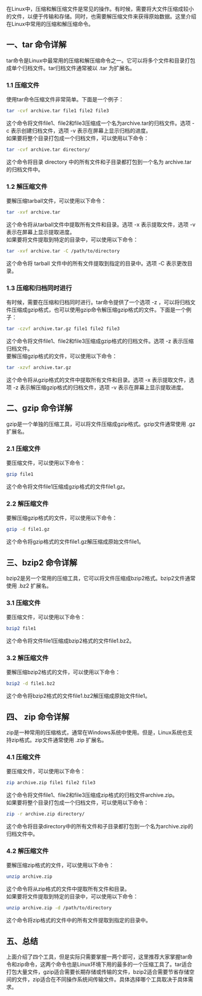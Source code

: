 在Linux中，压缩和解压缩文件是常见的操作。有时候，需要将大文件压缩成较小的文件，以便于传输和存储。同时，也需要解压缩文件来获得原始数据。这里介绍在Linux中常用的压缩和解压缩命令。
<a name="i00eN"></a>
## 一、tar 命令详解
tar命令是Linux中最常用的压缩和解压缩命令之一。它可以将多个文件和目录打包成单个归档文件。tar归档文件通常被以 .tar 为扩展名。
<a name="MsR69"></a>
### 1.1 压缩文件
使用tar命令压缩文件非常简单。下面是一个例子：
```bash
tar -cvf archive.tar file1 file2 file3
```
这个命令将文件file1、file2和file3压缩成一个名为archive.tar的归档文件。选项 -c 表示创建归档文件，选项 -v 表示在屏幕上显示归档的进度。<br />如果要将整个目录打包成一个归档文件，可以使用以下命令：
```bash
tar -cvf archive.tar directory/
```
这个命令将目录 directory 中的所有文件和子目录都打包到一个名为 archive.tar 的归档文件中。
<a name="ktAdn"></a>
### 1.2 解压缩文件
要解压缩tarball文件，可以使用以下命令：
```bash
tar -xvf archive.tar
```
这个命令将从tarball文件中提取所有文件和目录。选项 -x 表示提取文件，选项 -v 表示在屏幕上显示提取进度。<br />如果要将文件提取到特定的目录中，可以使用以下命令：
```bash
tar -xvf archive.tar -C /path/to/directory
```
这个命令将 tarball 文件中的所有文件提取到指定的目录中。选项 -C 表示更改目录。
<a name="qUAYs"></a>
### 1.3 压缩和归档同时进行
有时候，需要在压缩和归档同时进行。tar命令提供了一个选项 -z ，可以将归档文件压缩成gzip格式，也可以使用gzip命令解压缩gzip格式的文件。下面是一个例子：
```bash
tar -czvf archive.tar.gz file1 file2 file3
```
这个命令将文件file1、file2和file3压缩成gzip格式的归档文件。选项 -z 表示压缩归档文件。<br />要解压缩gzip格式的文件，可以使用以下命令：
```bash
tar -xzvf archive.tar.gz
```
这个命令将从gzip格式的文件中提取所有文件和目录。选项 -x 表示提取文件，选项 -z 表示解压缩gzip格式的归档文件，选项 -v 表示在屏幕上显示提取进度。
<a name="mX2t4"></a>
## 二、gzip 命令详解
gzip是一个单独的压缩工具，可以将文件压缩成gzip格式。gzip文件通常使用 .gz 扩展名。
<a name="jNFFg"></a>
### 2.1 压缩文件
要压缩文件，可以使用以下命令：
```bash
gzip file1
```
这个命令将文件file1压缩成gzip格式的文件file1.gz。
<a name="dYQ2O"></a>
### 2.2 解压缩文件
要解压缩gzip格式的文件，可以使用以下命令：
```bash
gzip -d file1.gz
```
这个命令将gzip格式的文件file1.gz解压缩成原始文件file1。
<a name="ZYNuX"></a>
## 三、bzip2 命令详解
bzip2是另一个常用的压缩工具，它可以将文件压缩成bzip2格式。bzip2文件通常使用 .bz2 扩展名。
<a name="jfl1l"></a>
### 3.1 压缩文件
要压缩文件，可以使用以下命令：
```bash
bzip2 file1
```
这个命令将文件file1压缩成bzip2格式的文件file1.bz2。
<a name="gCcTE"></a>
### 3.2 解压缩文件
要解压缩bzip2格式的文件，可以使用以下命令：
```bash
bzip2 -d file1.bz2
```
这个命令将bzip2格式的文件file1.bz2解压缩成原始文件file1。
<a name="yZ2lR"></a>
## 四、 zip 命令详解
zip是一种常用的压缩格式，通常在Windows系统中使用。但是，Linux系统也支持zip格式。zip文件通常使用 .zip 扩展名。
<a name="mOBlu"></a>
### 4.1 压缩文件
要压缩文件，可以使用以下命令：
```bash
zip archive.zip file1 file2 file3
```
这个命令将文件file1、file2和file3压缩成zip格式的归档文件archive.zip。<br />如果要将整个目录打包成一个归档文件，可以使用以下命令：
```bash
zip -r archive.zip directory/
```
这个命令将目录directory中的所有文件和子目录都打包到一个名为archive.zip的归档文件中。
<a name="GaQ4H"></a>
### 4.2 解压缩文件
要解压缩zip格式的文件，可以使用以下命令：
```bash
unzip archive.zip
```
这个命令将从zip格式的文件中提取所有文件和目录。<br />如果要将文件提取到特定的目录中，可以使用以下命令：
```bash
unzip archive.zip -d /path/to/directory
```
这个命令将zip格式的文件中的所有文件提取到指定的目录中。
<a name="Oc4ck"></a>
## 五、总结
上面介绍了四个工具，但是实际只需要掌握一两个即可，这里推荐大家掌握tar命令和zip命令，这两个命令也是Linux环境下用的最多的一个压缩工具了。tar适合打包大量文件，gzip适合需要长期存储或传输的文件，bzip2适合需要节省存储空间的文件，zip适合在不同操作系统间传输文件。具体选择哪个工具取决于具体需求。
